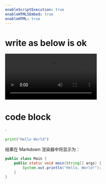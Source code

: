 ```yaml
---
enableScriptExecution: true
enableHTML5Embed: true
enableHTML: true
---
```


# write as below is ok

<video controls>
  <source src="/videodemo.mp4" type="video/mp4">
  Your browser does not support the video tag.
</video>

# code block
·
```python {cmd=true}
print("Hello World")
```

结果在 Markdown 渲染器中将显示为：

```java {cmd=true}
public class Main {
    public static void main(String[] args) {
        System.out.println("Hello, World!");
    }
}
```